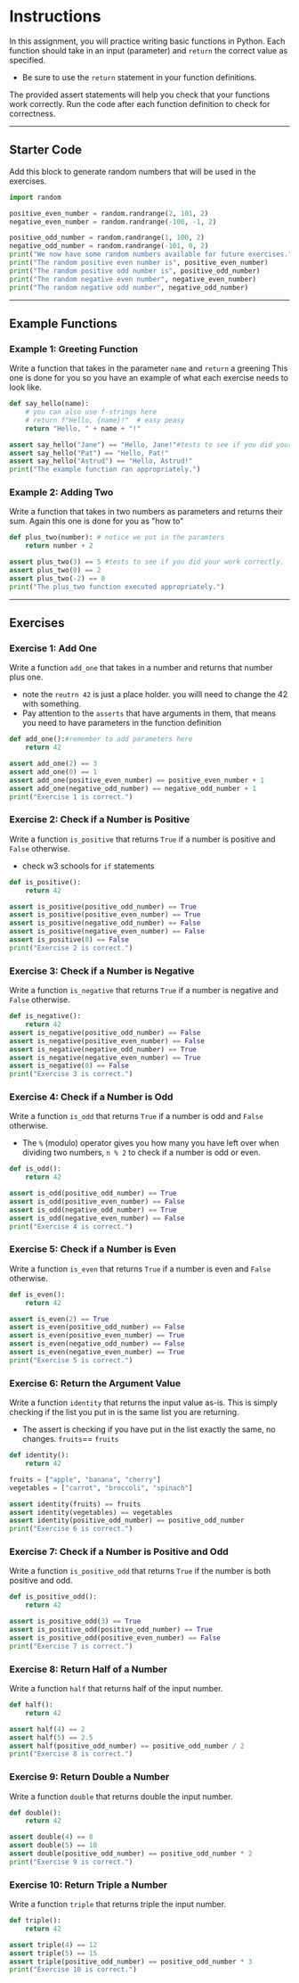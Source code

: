 # **Instructions**
In this assignment, you will practice writing basic functions in Python. Each function should take in an input (parameter) and `return` the correct value as specified. 
- Be sure to use the `return` statement in your function definitions.

The provided assert statements will help you check that your functions work correctly. Run the code after each function definition to check for correctness.

---

## **Starter Code**
Add this block to generate random numbers that will be used in the exercises.
```python
import random

positive_even_number = random.randrange(2, 101, 2)
negative_even_number = random.randrange(-100, -1, 2)

positive_odd_number = random.randrange(1, 100, 2)
negative_odd_number = random.randrange(-101, 0, 2)
print("We now have some random numbers available for future exercises.")
print("The random positive even number is", positive_even_number)
print("The random positive odd number is", positive_odd_number)
print("The random negative even number", negative_even_number)
print("The random negative odd number", negative_odd_number)
```
---

## **Example Functions**
### **Example 1: Greeting Function**
Write a function that takes in the parameter `name` and `return` a greening 
This one is done for you so you have an example of what each exercise needs to look like. 

```python
def say_hello(name):
    # you can also use f-strings here
    # return f"Hello, {name}!"  # easy peasy 
    return "Hello, " + name + "!"

assert say_hello("Jane") == "Hello, Jane!"#tests to see if you did your work correctly.
assert say_hello("Pat") == "Hello, Pat!"
assert say_hello("Astrud") == "Hello, Astrud!"
print("The example function ran appropriately.")
```

### **Example 2: Adding Two**
Write a function that takes in two numbers as parameters and returns their sum.
Again this one is done for you as "how to"

```python
def plus_two(number): # notice we put in the paramters
    return number + 2  

assert plus_two(3) == 5 #tests to see if you did your work correctly. 
assert plus_two(0) == 2
assert plus_two(-2) == 0
print("The plus_two function executed appropriately.")
```
---

## **Exercises**

### **Exercise 1: Add One**
Write a function `add_one` that takes in a number and returns that number plus one.
- note the `reutrn 42` is just a place holder. you willl need to change the 42 with something.
- Pay attention to the `asserts` that have arguments in them, that means you need to have parameters in the function definition
  
```python
def add_one():#remember to add parameters here
    return 42 

assert add_one(2) == 3
assert add_one(0) == 1
assert add_one(positive_even_number) == positive_even_number + 1
assert add_one(negative_odd_number) == negative_odd_number + 1
print("Exercise 1 is correct.")
```

### **Exercise 2: Check if a Number is Positive**
Write a function `is_positive` that returns `True` if a number is positive and `False` otherwise.
- check w3 schools for `if` statements 
```python
def is_positive():
    return 42

assert is_positive(positive_odd_number) == True
assert is_positive(positive_even_number) == True
assert is_positive(negative_odd_number) == False
assert is_positive(negative_even_number) == False
assert is_positive(0) == False
print("Exercise 2 is correct.")
```

### **Exercise 3: Check if a Number is Negative**
Write a function `is_negative` that returns `True` if a number is negative and `False` otherwise.
```python
def is_negative():
    return 42
assert is_negative(positive_odd_number) == False
assert is_negative(positive_even_number) == False
assert is_negative(negative_odd_number) == True
assert is_negative(negative_even_number) == True
assert is_negative(0) == False
print("Exercise 3 is correct.")
```

### **Exercise 4: Check if a Number is Odd**
Write a function `is_odd` that returns `True` if a number is odd and `False` otherwise.  

- The `%` (modulo) operator gives you how many you have left over when dividing two numbers,  `n % 2` to check if a number is odd or even. 
```python
def is_odd():
    return 42

assert is_odd(positive_odd_number) == True
assert is_odd(positive_even_number) == False
assert is_odd(negative_odd_number) == True
assert is_odd(negative_even_number) == False
print("Exercise 4 is correct.")
```

### **Exercise 5: Check if a Number is Even**
Write a function `is_even` that returns `True` if a number is even and `False` otherwise.

```python
def is_even():
    return 42

assert is_even(2) == True
assert is_even(positive_odd_number) == False
assert is_even(positive_even_number) == True
assert is_even(negative_odd_number) == False
assert is_even(negative_even_number) == True
print("Exercise 5 is correct.")
```

### **Exercise 6: Return the Argument Value**
Write a function `identity` that returns the input value as-is. This is simply checking if the list you put in is the same list you are returning. 
- The assert is checking if you have put in the list exactly the same, no changes. `fruits`== `fruits`
```python
def identity():
    return 42

fruits = ["apple", "banana", "cherry"]
vegetables = ["carrot", "broccoli", "spinach"]

assert identity(fruits) == fruits
assert identity(vegetables) == vegetables
assert identity(positive_odd_number) == positive_odd_number
print("Exercise 6 is correct.")
```

### **Exercise 7: Check if a Number is Positive and Odd**
Write a function `is_positive_odd` that returns `True` if the number is both positive and odd.
```python
def is_positive_odd():
    return 42

assert is_positive_odd(3) == True
assert is_positive_odd(positive_odd_number) == True
assert is_positive_odd(positive_even_number) == False
print("Exercise 7 is correct.")
```

### **Exercise 8: Return Half of a Number**
Write a function `half` that returns half of the input number.
```python
def half():
    return 42

assert half(4) == 2
assert half(5) == 2.5
assert half(positive_odd_number) == positive_odd_number / 2
print("Exercise 8 is correct.")
```

### **Exercise 9: Return Double a Number**
Write a function `double` that returns double the input number.
```python
def double():
    return 42

assert double(4) == 8
assert double(5) == 10
assert double(positive_odd_number) == positive_odd_number * 2
print("Exercise 9 is correct.")
```

### **Exercise 10: Return Triple a Number**
Write a function `triple` that returns triple the input number.
```python
def triple():
    return 42

assert triple(4) == 12
assert triple(5) == 15
assert triple(positive_odd_number) == positive_odd_number * 3
print("Exercise 10 is correct.")
```



